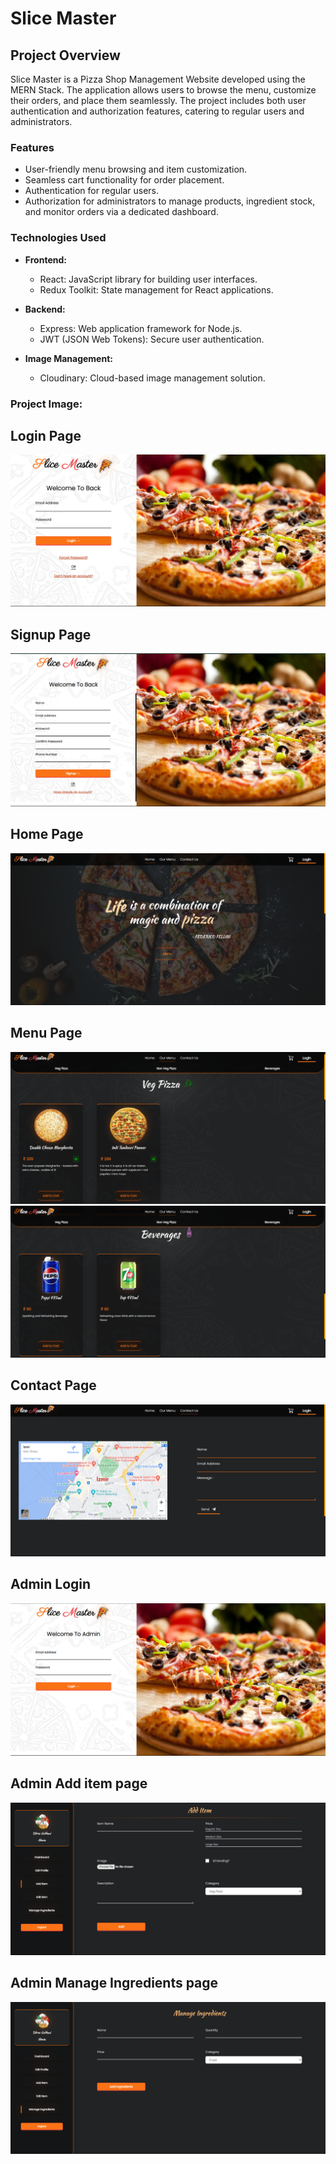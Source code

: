 # Slice Master

## Project Overview

Slice Master is a Pizza Shop Management Website developed using the MERN Stack. The application allows users to browse the menu, customize their orders, and place them seamlessly. The project includes both user authentication and authorization features, catering to regular users and administrators.

### Features

- User-friendly menu browsing and item customization.
- Seamless cart functionality for order placement.
- Authentication for regular users.
- Authorization for administrators to manage products, ingredient stock, and monitor orders via a dedicated dashboard.

### Technologies Used

- **Frontend:**
  - React: JavaScript library for building user interfaces.
  - Redux Toolkit: State management for React applications.

- **Backend:**
  - Express: Web application framework for Node.js.
  - JWT (JSON Web Tokens): Secure user authentication.

- **Image Management:**
  - Cloudinary: Cloud-based image management solution.

### Project Image:

## Login Page
![Slice Master Preview](https://github.com/dhruv030721/OIBSIP/blob/main/Slice%20Master/Website%20Images/loginpage.png)

## Signup Page
![](https://github.com/dhruv030721/OIBSIP/blob/main/Slice%20Master/Website%20Images/signuppage.png)

## Home Page
![](https://github.com/dhruv030721/OIBSIP/blob/main/Slice%20Master/Website%20Images/herosection.png)

## Menu Page
![](https://github.com/dhruv030721/OIBSIP/blob/main/Slice%20Master/Website%20Images/vegmenu.png)
![](https://github.com/dhruv030721/OIBSIP/blob/main/Slice%20Master/Website%20Images/bevegragesmenu.png)

## Contact Page
![](https://github.com/dhruv030721/OIBSIP/blob/main/Slice%20Master/Website%20Images/contactus.png)

## Admin Login
![](https://github.com/dhruv030721/OIBSIP/blob/main/Slice%20Master/Website%20Images/admin.png)

## Admin Add item page
![](https://github.com/dhruv030721/OIBSIP/blob/main/Slice%20Master/Website%20Images/additem.png)

## Admin Manage Ingredients page
![](https://github.com/dhruv030721/OIBSIP/blob/main/Slice%20Master/Website%20Images/manageingredients.png)

